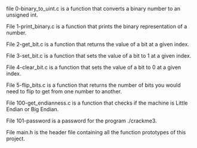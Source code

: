 file 0-binary_to_uint.c is a function that converts a binary number to an unsigned int.



File 1-print_binary.c is a function that prints the binary representation of a number.



File 2-get_bit.c is a function that returns the value of a bit at a given index.



File 3-set_bit.c is a function that sets the value of a bit to 1 at a given index.



File 4-clear_bit.c is a function that sets the value of a bit to 0 at a given index.



File 5-flip_bits.c is a function that returns the number of bits you would need to flip to get from one number to another.



File 100-get_endianness.c is a function that checks if the machine is Little Endian or Big Endian.



File 101-password is a password for the program ./crackme3.



File main.h is the header file containing all the function prototypes of this project.

